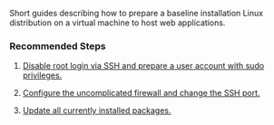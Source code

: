 Short guides describing how to prepare a baseline installation Linux distribution on a virtual machine to host web applications.


### Recommended Steps

1. [Disable root login via SSH and prepare a user account with sudo privileges.](how-to/disable-root-login-via-SSH.md)


2. [Configure the uncomplicated firewall and change the SSH port.](how-to/configure-firewall-and-change-ssh-port.md)

3. [Update all currently installed packages.](how-to/update-packages.md)


